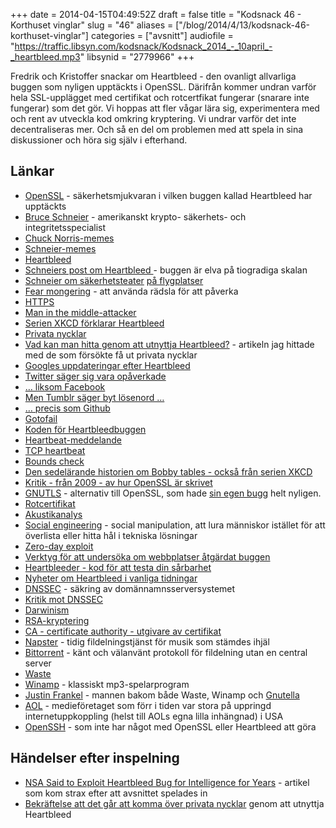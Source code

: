 +++
date = 2014-04-15T04:49:52Z
draft = false
title = "Kodsnack 46 - Korthuset vinglar"
slug = "46"
aliases = ["/blog/2014/4/13/kodsnack-46-korthuset-vinglar"]
categories = ["avsnitt"]
audiofile = "https://traffic.libsyn.com/kodsnack/Kodsnack_2014_-_10april_-_heartbleed.mp3"
libsynid = "2779966"
+++

Fredrik och Kristoffer snackar om Heartbleed - den ovanligt allvarliga buggen som nyligen upptäckts i OpenSSL. Därifrån kommer undran varför hela SSL-upplägget med certifikat och rotcertfikat fungerar (snarare inte fungerar) som det gör. Vi hoppas att fler vågar lära sig, experimentera med och rent av utveckla kod omkring kryptering. Vi undrar varför det inte decentraliseras mer. Och så en del om problemen med att spela in sina diskussioner och höra sig själv i efterhand.


## Länkar ##

* [OpenSSL](https://www.openssl.org) - säkerhetsmjukvaran i vilken buggen kallad Heartbleed har upptäckts
* [Bruce Schneier](http://en.wikipedia.org/wiki/Bruce_Schneier) - amerikanskt krypto- säkerhets- och integritetsspecialist
* [Chuck Norris-memes](http://en.wikipedia.org/wiki/Chuck_Norris_meme)
* [Schneier-memes](http://www.schneierfacts.com)
* [Heartbleed](http://www.heartbleed.com)
* [Schneiers post om Heartbleed ](https://www.schneier.com/blog/archives/2014/04/heartbleed.html) - buggen är elva på tiogradiga skalan
* [Schneier om säkerhetsteater](https://www.schneier.com/blog/archives/2009/11/beyond_security.html) [på flygplatser](https://www.schneier.com/blog/archives/2012/11/on_the_ineffect_1.html)
* [Fear mongering](http://en.wikipedia.org/wiki/Fear_mongering) - att använda rädsla för att påverka
* [HTTPS](http://en.wikipedia.org/wiki/Https)
* [Man in the middle-attacker](http://en.wikipedia.org/wiki/Man-in-the-middle_attack)
* [Serien XKCD förklarar Heartbleed](http://xkcd.com/1354/)
* [Privata nycklar](http://en.wikipedia.org/wiki/Private_key)
* [Vad kan man hitta genom att utnyttja Heartbleed?](http://blog.cloudflare.com/answering-the-critical-question-can-you-get-private-ssl-keys-using-heartbleed) - artikeln jag hittade med de som försökte få ut privata nycklar
* [Googles uppdateringar efter Heartbleed](http://googleonlinesecurity.blogspot.co.uk/2014/04/google-services-updated-to-address.html)
* [Twitter säger sig vara opåverkade](http://status.twitter.com/post/82109064906/ssl-security-update)
* [… liksom Facebook](http://www.dailymail.co.uk/news/article-2602069/Google-Facebook-Paypal-insist-internet-passwords-secure-heartbleed-bug-alert.html)
* [Men Tumblr säger byt lösenord …](http://staff.tumblr.com/post/82113034874/urgent-security-update)
* [… precis som Github](https://github.com/blog/1818-security-heartbleed-vulnerability)
* [Gotofail](https://gotofail.com)
* [Koden för Heartbleedbuggen](http://www.garage4hackers.com/entry.php?b=2551)
* [Heartbeat-meddelande](http://en.wikipedia.org/wiki/Heartbeat_message)
* [TCP heartbeat](http://stackoverflow.com/questions/865987/do-i-need-to-heartbeat-to-keep-a-tcp-connection-open)
* [Bounds check](http://en.wikipedia.org/wiki/Bounds_checking)
* [Den sedelärande historien om Bobby tables - också från serien XKCD](http://xkcd.com/327/)
* [Kritik - från 2009 - av hur OpenSSL är skrivet](https://www.peereboom.us/assl/assl/html/openssl.html)
* [GNUTLS](http://www.gnutls.org) - alternativ till OpenSSL, som hade [sin egen bugg](http://kodsnack.se/blog/2014/3/15/kodsnack-43-jtteprestanda-i-kod-som-gr-helt-fel-grej) helt nyligen.
* [Rotcertifikat](https://en.wikipedia.org/wiki/Root_certificate)
* [Akustikanalys](https://www.cs.tau.ac.il/~tromer/acoustic/)
* [Social engineering](https://en.wikipedia.org/wiki/Social_engineering_%28security%29) - social manipulation, att lura människor istället för att överlista eller hitta hål i tekniska lösningar
* [Zero-day exploit](https://en.wikipedia.org/wiki/Zero-day_exploit)
* [Verktyg för att undersöka om webbplatser åtgärdat buggen](http://filippo.io/Heartbleed/)
* [Heartbleeder - kod för att testa din sårbarhet](https://github.com/titanous/heartbleeder)
* [Nyheter om Heartbleed i vanliga tidningar](http://www.gp.se/nyheter/varlden/1.2337649-heartbleed-buggen-varre-an-vantat)
* [DNSSEC](http://en.wikipedia.org/wiki/DNSSEC) - säkring av domännamnsserversystemet
* [Kritik mot DNSSEC](http://cr.yp.to/talks/2009.08.10/slides.pdf)
* [Darwinism](http://en.wikipedia.org/wiki/Darwinism)
* [RSA-kryptering](http://en.wikipedia.org/wiki/RSA_%28cryptosystem%29)
* [CA - certificate authority - utgivare av certifikat](http://en.wikipedia.org/wiki/Certificate_Authority)
* [Napster](http://en.wikipedia.org/wiki/Napster) - tidig fildelningstjänst för musik som stämdes ihjäl
* [Bittorrent](http://en.wikipedia.org/wiki/BitTorrent) - känt och välanvänt protokoll för fildelning utan en central server
* [Waste](http://en.wikipedia.org/wiki/Waste_%28computer_program%29)
* [Winamp](http://en.wikipedia.org/wiki/Winamp) - klassiskt mp3-spelarprogram
* [Justin Frankel](http://en.wikipedia.org/wiki/Justin_Frankel) - mannen bakom både Waste, Winamp och [Gnutella](http://en.wikipedia.org/wiki/Gnutella)
* [AOL](http://en.wikipedia.org/wiki/Aol) - medieföretaget som förr i tiden var stora på uppringd internetuppkoppling (helst till AOLs egna lilla inhängnad) i USA
* [OpenSSH](http://www.openssh.com) - som inte har något med OpenSSL eller Heartbleed att göra

## Händelser efter inspelning ##

* [NSA Said to Exploit Heartbleed Bug for Intelligence for Years](http://www.bloomberg.com/news/2014-04-11/nsa-said-to-have-used-heartbleed-bug-exposing-consumers.html) - artikel som kom strax efter att avsnittet spelades in
* [Bekräftelse att det går att komma över privata nycklar](https://www.cloudflarechallenge.com/heartbleed) genom att utnyttja Heartbleed

